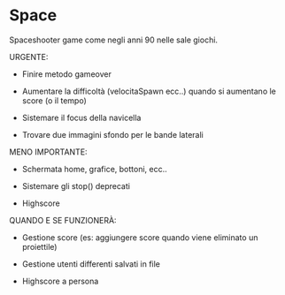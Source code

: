 # Space

Spaceshooter game come negli anni 90 nelle sale giochi.

URGENTE:

- Finire metodo gameover

- Aumentare la difficoltà (velocitaSpawn ecc..) quando si aumentano le score (o il tempo)

- Sistemare il focus della navicella

- Trovare due immagini sfondo per le bande laterali


MENO IMPORTANTE:

- Schermata home, grafice, bottoni, ecc..

- Sistemare gli stop() deprecati

- Highscore 

QUANDO E SE FUNZIONERÀ:

- Gestione score (es: aggiungere score quando viene eliminato un proiettile)

- Gestione utenti differenti salvati in file

- Highscore a persona

